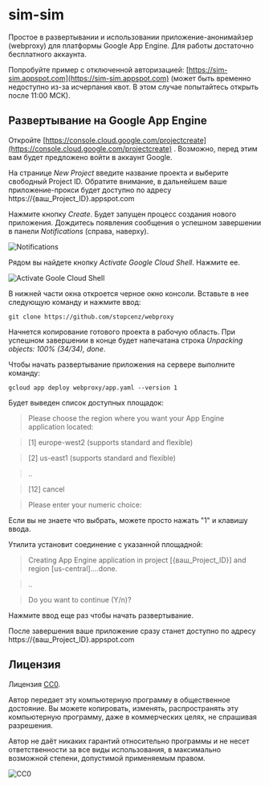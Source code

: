 sim-sim
=======

Простое в развертывании и использовании приложение-анонимайзер (webproxy) для платформы Google App Engine. Для работы достаточно бесплатного аккаунта. 

Попробуйте пример с отключенной авторизацией: [https://sim-sim.appspot.com](https://sim-sim.appspot.com) (может быть временно недоступно из-за исчерпания квот. В этом случае попытайтесь открыть после 11:00 МСК).


Развертывание на Google App Engine
---------------------------------

Откройте [https://console.cloud.google.com/projectcreate](https://console.cloud.google.com/projectcreate) . Возможно, перед этим вам будет предложено войти в аккаунт Google.

На странице *New Project* введите название проекта и выберите свободный Project ID. Обратите внимание, в дальнейшем ваше приложение-прокси будет доступно по адресу https://{ваш_Project_ID}.appspot.com

Нажмите кнопку *Create*. Будет запущен процесс создания нового приложения. Дождитесь появления сообщения о успешном завершении в панели *Notifications* (справа, наверху).

![Notifications](http://images.vfl.ru/ii/1523011443/c77c1b79/21273759.png)

Рядом вы найдете кнопку *Activate Google Cloud Shell*. Нажмите ее.

![Activate Goole Cloud Shell](http://images.vfl.ru/ii/1523011521/427768bf/21273769.png)

В нижней части окна откроется черное окно консоли. Вставьте в нее следующую команду и нажмите ввод:

    git clone https://github.com/stopcenz/webproxy

Начнется копирование готового проекта в рабочую область. При успешном завершении в конце будет напечатана строка *Unpacking objects: 100% (34/34), done*.

Чтобы начать развертывание приложения на сервере выполните команду:

    gcloud app deploy webproxy/app.yaml --version 1

Будет выведен список доступных площадок:

>Please choose the region where you want your App Engine application located:

> [1] europe-west2  (supports standard and flexible)

> [2] us-east1      (supports standard and flexible)

>  .. 

> [12] cancel

>Please enter your numeric choice:

Если вы не знаете что выбрать, можете просто нажать "1" и клавишу ввода. 

Утилита установит соединение с указанной площадной:

>Creating App Engine application in project [{ваш_Project_ID}] and region [us-central]....done.

> ..

>Do you want to continue (Y/n)?

Нажмите ввод еще раз чтобы начать развертывание.

После завершения ваше приложение сразу станет доступно по адресу https://{ваш_Project_ID}.appspot.com


Лицензия
--------

Лицензия [CC0](http://creativecommons.org/publicdomain/zero/1.0/).

Автор передает эту компьютерную программу в общественное достояние. Вы можете копировать, изменять, распространять эту компьютерную программу, даже в коммерческих целях, не спрашивая разрешения.

Автор не даёт никаких гарантий относительно программы и не несет ответственности за все виды использования, в максимально возможной степени, допустимой применяемым правом.

![CC0](https://licensebuttons.net/p/zero/1.0/80x15.png)
